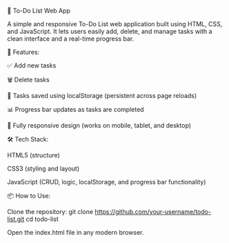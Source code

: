 📝 To-Do List Web App

A simple and responsive To-Do List web application built using HTML, CSS, and JavaScript. It lets users easily add, delete, and manage tasks with a clean interface and a real-time progress bar.

🚀 Features:

✅ Add new tasks

🗑️ Delete tasks

💾 Tasks saved using localStorage (persistent across page reloads)

📊 Progress bar updates as tasks are completed

📱 Fully responsive design (works on mobile, tablet, and desktop)

🛠️ Tech Stack:

HTML5 (structure)

CSS3 (styling and layout)

JavaScript (CRUD, logic, localStorage, and progress bar functionality)

📦 How to Use:

Clone the repository:
git clone https://github.com/your-username/todo-list.git
cd todo-list

Open the index.html file in any modern browser.



